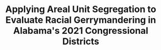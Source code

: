---
title: "Applying Areal Unit Segregation to Evaluate Racial Gerrymandering in Alabama's 2021 Congressional Districts"
year: 2019
description: "In this project, I utilize the Python GerryChain package made public by Tuft's MGGG Lab to evaluate racial segregation in Alabama's 2021 congressional districts with Markov Chain Monte Carlo simulations. I also utilize Saporito and Maliniak’s areal unit segregation measure - baed on a nearest neighbors approach - to quantify segregation." 
image:
repo:
---